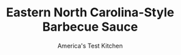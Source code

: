 ---
layout: ../../layouts/MarkdownPostLayout.astro
title: Eastern North Carolina-Style Barbecue Sauce
author: America's Test Kitchen
pubDate: 2023-03-15
description: "This sauce is meant to be tangy and spicy to balance the rich smoked pork."
image_url: https://res.cloudinary.com/hksqkdlah/image/upload/ar_1:1,c_fill,dpr_2.0,f_auto,fl_lossy.progressive.strip_profile,g_faces:auto,q_auto:low,w_344/SFS_EasternNorthCarolinaBarbecueSauce-8_qfmnxr
tags: ["Side Dishes","Southern","American","Grilling & Barbecue","Sauces"]
calories: 318
protein: 
carbohydrates: 12
fats: 
fiber: 
ingredients: ["1 1/2 cups, cider vinegar","1 cup, Texas Pete Original Hot Sauce","1/4 cup, packed light brown sugar","2 teaspoons, kosher salt","1 teaspoon, pepper","1 teaspoon, red pepper flakes"]
serves: 5
time: "8 minutes"
instructions: ["Whisk all ingredients together in bowl."]
nutrition: ["142 mg Potassium","12 mg Phosphorus","20 mg Calcium","7 mg Magnesium","1199 mg Sodium","33 mg Vitamin C","2 µg Folate (food)","11 g Sugars","2 µg Vitamin K","108 g Water","12 g Carbs","2 µg Folate equivalent (total)","5 µg Vitamin A","63 kcal Energy","10 g Sugars, added","318 calories"]
notes: "One 12-ounce bottle of Texas Pete Original Hot Sauce will yield more than enough for this recipe."
---